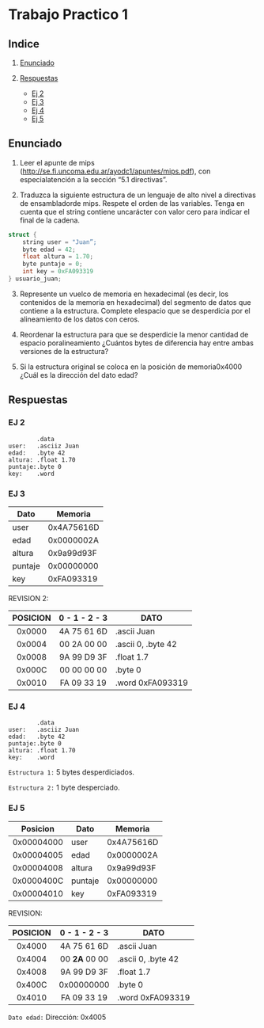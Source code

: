 # Trabajo Practico 1

## Indice

1. [Enunciado](#enunciado)
2. [Respuestas](#respuestas)

    * [Ej 2](#ej-2)
    * [Ej 3](#ej-3)
    * [Ej 4](#ej-4)
    * [Ej 5](#ej-5)

## Enunciado

1. Leer el apunte de mips (http://se.fi.uncoma.edu.ar/ayodc1/apuntes/mips.pdf), con especialatención a la sección “5.1 directivas”.
    
2. Traduzca la siguiente estructura de un lenguaje de alto nivel a directivas de ensambladorde mips. Respete el orden de las variables. Tenga en cuenta que el string contiene uncarácter con valor cero para indicar el final de la cadena.

```c
struct {
    string user = "Juan”;
    byte edad = 42;
    float altura = 1.70;
    byte puntaje = 0;
    int key = 0xFA093319
} usuario_juan;
```

3. Represente un vuelco de memoria en hexadecimal (es decir, los contenidos de la memoria en hexadecimal) del segmento de datos que contiene a la estructura. Complete elespacio que se desperdicia por el alineamiento de los datos con ceros.
    
4. Reordenar la estructura para que se desperdicie la menor cantidad de espacio poralineamiento ¿Cuántos bytes de diferencia hay entre ambas versiones de la estructura?
    
5. Si la estructura original se coloca en la posición de memoria ​0x4000​ ¿Cuál es la dirección del dato edad?

## Respuestas

### EJ 2

```
        .data
user:   .asciiz Juan
edad:   .byte 42
altura: .float 1.70
puntaje:.byte 0
key:    .word      
```

### EJ 3

|Dato|Memoria|
|--|--|
|user|0x4A75616D|
|edad|0x0000002A|
|altura|0x9a99d93F|
|puntaje|0x00000000|
|key|0xFA093319|

REVISION 2:

|POSICION|0 - 1 - 2 - 3|DATO|
|:--:|:--:|--|
|0x0000|4A 75 61 6D|.ascii Juan|
|0x0004|00 2A 00 00|.ascii 0, .byte 42|
|0x0008|9A 99 D9 3F|.float 1.7|
|0x000C|00 00 00 00|.byte 0|
|0x0010|FA 09 33 19|.word 0xFA093319|

### EJ 4

```
        .data
user:   .asciiz Juan
edad:   .byte 42
puntaje:.byte 0
altura: .float 1.70
key:    .word      
```

`Estructura 1:` 5 bytes desperdiciados.

`Estructura 2:` 1 byte desperciado.

### EJ 5

|Posicion|Dato|Memoria|
|:--:|--|--|
|0x00004000|user|0x4A75616D|
|0x00004005|edad|0x0000002A|
|0x00004008|altura|0x9a99d93F|
|0x0000400C|puntaje|0x00000000|
|0x00004010|key|0xFA093319|

REVISION:

|POSICION|0 - 1 - 2 - 3|DATO|
|:--:|:--:|--|
|0x4000|4A 75 61 6D|.ascii Juan|
|0x4004|00 **2A** 00 00|.ascii 0, .byte 42|
|0x4008|9A 99 D9 3F|.float 1.7|
|0x400C|0x00000000|.byte 0|
|0x4010|FA 09 33 19|.word 0xFA093319|

`Dato edad:` Dirección: 0x4005 